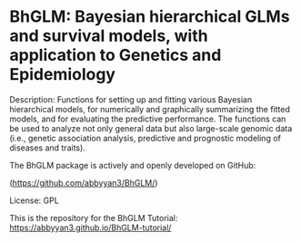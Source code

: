 # BhGLM: Bayesian hierarchical GLMs and survival models, with application to Genetics and Epidemiology 

Description: Functions for setting up and fitting various Bayesian hierarchical models, for numerically and graphically summarizing the fitted models, and for evaluating the predictive performance. The functions can be used to analyze not only general data but also large-scale genomic data (i.e., genetic association analysis, predictive and prognostic modeling of diseases and traits).
       
The BhGLM package is actively and openly developed on GitHub: 

(https://github.com/abbyyan3/BhGLM/)

License: GPL

This is the repository for the BhGLM Tutorial: https://abbyyan3.github.io/BhGLM-tutorial/

